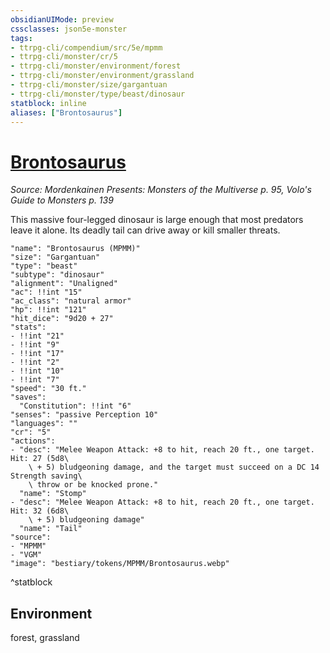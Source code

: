 ```yaml
---
obsidianUIMode: preview
cssclasses: json5e-monster
tags:
- ttrpg-cli/compendium/src/5e/mpmm
- ttrpg-cli/monster/cr/5
- ttrpg-cli/monster/environment/forest
- ttrpg-cli/monster/environment/grassland
- ttrpg-cli/monster/size/gargantuan
- ttrpg-cli/monster/type/beast/dinosaur
statblock: inline
aliases: ["Brontosaurus"]
---
```

# [Brontosaurus](3-Compendium\CLI\bestiary\beast/brontosaurus-mpmm.md)
*Source: Mordenkainen Presents: Monsters of the Multiverse p. 95, Volo's Guide to Monsters p. 139*  

This massive four-legged dinosaur is large enough that most predators leave it alone. Its deadly tail can drive away or kill smaller threats.

```statblock
"name": "Brontosaurus (MPMM)"
"size": "Gargantuan"
"type": "beast"
"subtype": "dinosaur"
"alignment": "Unaligned"
"ac": !!int "15"
"ac_class": "natural armor"
"hp": !!int "121"
"hit_dice": "9d20 + 27"
"stats":
- !!int "21"
- !!int "9"
- !!int "17"
- !!int "2"
- !!int "10"
- !!int "7"
"speed": "30 ft."
"saves":
  "Constitution": !!int "6"
"senses": "passive Perception 10"
"languages": ""
"cr": "5"
"actions":
- "desc": "Melee Weapon Attack: +8 to hit, reach 20 ft., one target. Hit: 27 (5d8\
    \ + 5) bludgeoning damage, and the target must succeed on a DC 14 Strength saving\
    \ throw or be knocked prone."
  "name": "Stomp"
- "desc": "Melee Weapon Attack: +8 to hit, reach 20 ft., one target. Hit: 32 (6d8\
    \ + 5) bludgeoning damage"
  "name": "Tail"
"source":
- "MPMM"
- "VGM"
"image": "bestiary/tokens/MPMM/Brontosaurus.webp"
```
^statblock

## Environment

forest, grassland